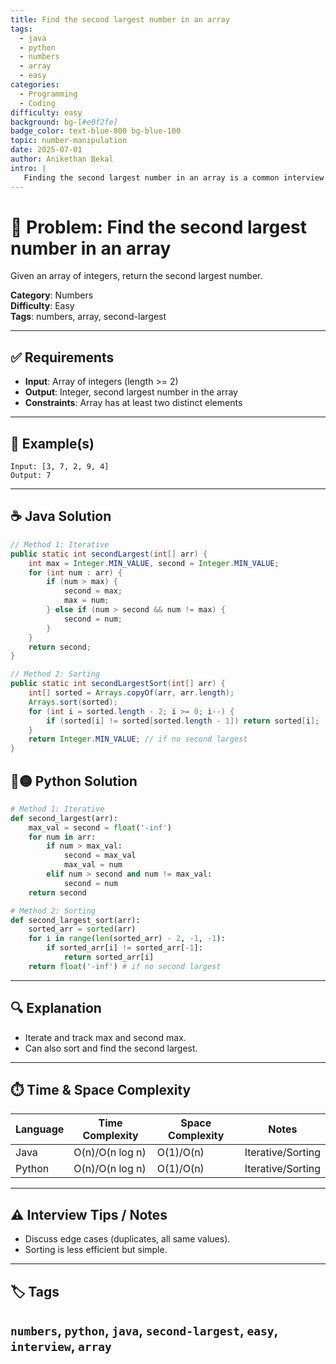```yaml
---
title: Find the second largest number in an array
tags:
  - java
  - python
  - numbers
  - array
  - easy
categories:
  - Programming
  - Coding
difficulty: easy
background: bg-[#e0f2fe]
badge_color: text-blue-800 bg-blue-100
topic: number-manipulation
date: 2025-07-01
author: Anikethan Bekal
intro: |
   Finding the second largest number in an array is a common interview problem, testing iteration and comparison logic.
---
```


# 🧠 Problem: Find the second largest number in an array

Given an array of integers, return the second largest number.

**Category**: Numbers  
**Difficulty**: Easy  
**Tags**: numbers, array, second-largest

---

## ✅ Requirements
- **Input**: Array of integers (length >= 2)
- **Output**: Integer, second largest number in the array
- **Constraints**: Array has at least two distinct elements

---

## 🧪 Example(s)
```text
Input: [3, 7, 2, 9, 4]
Output: 7
```

---

## ☕ Java Solution
```java
// Method 1: Iterative
public static int secondLargest(int[] arr) {
    int max = Integer.MIN_VALUE, second = Integer.MIN_VALUE;
    for (int num : arr) {
        if (num > max) {
            second = max;
            max = num;
        } else if (num > second && num != max) {
            second = num;
        }
    }
    return second;
}

// Method 2: Sorting
public static int secondLargestSort(int[] arr) {
    int[] sorted = Arrays.copyOf(arr, arr.length);
    Arrays.sort(sorted);
    for (int i = sorted.length - 2; i >= 0; i--) {
        if (sorted[i] != sorted[sorted.length - 1]) return sorted[i];
    }
    return Integer.MIN_VALUE; // if no second largest
}
```

## 🔵🟡 Python Solution
```python
# Method 1: Iterative
def second_largest(arr):
    max_val = second = float('-inf')
    for num in arr:
        if num > max_val:
            second = max_val
            max_val = num
        elif num > second and num != max_val:
            second = num
    return second

# Method 2: Sorting
def second_largest_sort(arr):
    sorted_arr = sorted(arr)
    for i in range(len(sorted_arr) - 2, -1, -1):
        if sorted_arr[i] != sorted_arr[-1]:
            return sorted_arr[i]
    return float('-inf') # if no second largest
```

---

## 🔍 Explanation
- Iterate and track max and second max.
- Can also sort and find the second largest.

---

## ⏱️ Time & Space Complexity
| Language | Time Complexity | Space Complexity | Notes |
|----------|-----------------|------------------|-------|
| Java     | O(n)/O(n log n) | O(1)/O(n)        | Iterative/Sorting |
| Python   | O(n)/O(n log n) | O(1)/O(n)        | Iterative/Sorting |

---

## ⚠️ Interview Tips / Notes
- Discuss edge cases (duplicates, all same values).
- Sorting is less efficient but simple.

---

## 🏷 Tags
`numbers`, `python`, `java`, `second-largest`, `easy`, `interview`, `array`
--- 